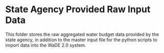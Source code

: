 # State Agency Provided Raw Input Data
This folder stores the raw aggregated water budget data provided by the state agency, in addition to the master input file for the python scripts to import data into the WaDE 2.0 system.